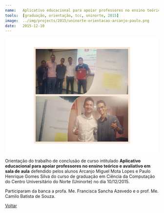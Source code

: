 ```yaml
---
name:  	Aplicativo educacional para apoiar professores no ensino teórico e avaliativo em sala de aula
tools: 	[graduação, orientação, tcc, uninorte, 2015]
image: 	../img/projects/2015/uninorte-orientacao-arcanjo-paulo.png
date: 	2015-12-10
---
```


![](../img/projects/2015/uninorte-orientacao-arcanjo-paulo.png)

Orientação do trabalho de conclusão de curso intitulado **Aplicativo educacional para apoiar professores no ensino teórico e avaliativo em sala de aula** defendido pelos alunos Arcanjo Miguel Mota Lopes e Paulo Henrique Gomes Silva do curso de graduação em Ciência da Computação do Centro Universitário do Norte (Uninorte) no dia 10/12/2015. 

Participaram da banca a profa. Me. Francisca Sancha Azevedo e o prof. Me. Camilo Batista de Souza. 

<p class="text-center">
	<a class="btn btn-outline-primary mt-1" href="{{ site.baseurl }}/projects/">Voltar</a>
</p>